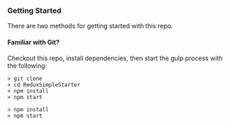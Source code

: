 
### Getting Started

There are two methods for getting started with this repo.

#### Familiar with Git?
Checkout this repo, install dependencies, then start the gulp process with the following:

```
> git clone
> cd ReduxSimpleStarter
> npm install
> npm start
```
```
> npm install
> npm start
```
